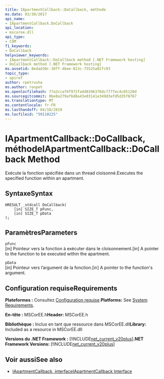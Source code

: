 ```yaml
---
title: IApartmentCallback::DoCallback, méthode
ms.date: 03/30/2017
api_name:
- IApartmentCallback.DoCallback
api_location:
- mscoree.dll
api_type:
- COM
f1_keywords:
- DoCallback
helpviewer_keywords:
- IApartmentCallback::DoCallback method [.NET Framework hosting]
- DoCallback method [.NET Framework hosting]
ms.assetid: 8edad30c-30ff-4bee-813c-75525a82fc93
topic_type:
- apiref
author: rpetrusha
ms.author: ronpet
ms.openlocfilehash: 77a2ccaf6f972fadd8396378dc7777ec4c85120d
ms.sourcegitcommit: 0be8a279af6d8a43e03141e349d3efd5d35f8767
ms.translationtype: MT
ms.contentlocale: fr-FR
ms.lasthandoff: 04/18/2019
ms.locfileid: "59110225"
---
```

# <a name="iapartmentcallbackdocallback-method"></a><span data-ttu-id="df1f5-102">IApartmentCallback::DoCallback, méthode</span><span class="sxs-lookup"><span data-stu-id="df1f5-102">IApartmentCallback::DoCallback Method</span></span>
<span data-ttu-id="df1f5-103">Exécute la fonction spécifiée dans un thread cloisonné.</span><span class="sxs-lookup"><span data-stu-id="df1f5-103">Executes the specified function within an apartment.</span></span>  
  
## <a name="syntax"></a><span data-ttu-id="df1f5-104">Syntaxe</span><span class="sxs-lookup"><span data-stu-id="df1f5-104">Syntax</span></span>  
  
```  
HRESULT _stdcall DoCallback(  
    [in] SIZE_T pFunc,  
    [in] SIZE_T pData  
);  
```  
  
## <a name="parameters"></a><span data-ttu-id="df1f5-105">Paramètres</span><span class="sxs-lookup"><span data-stu-id="df1f5-105">Parameters</span></span>  
 `pFunc`  
 <span data-ttu-id="df1f5-106">[in] Pointeur vers la fonction à exécuter dans le cloisonnement.</span><span class="sxs-lookup"><span data-stu-id="df1f5-106">[in] A pointer to the function to be executed within the apartment.</span></span>  
  
 `pData`  
 <span data-ttu-id="df1f5-107">[in] Pointeur vers l’argument de la fonction.</span><span class="sxs-lookup"><span data-stu-id="df1f5-107">[in] A pointer to the function's argument.</span></span>  
  
## <a name="requirements"></a><span data-ttu-id="df1f5-108">Configuration requise</span><span class="sxs-lookup"><span data-stu-id="df1f5-108">Requirements</span></span>  
 <span data-ttu-id="df1f5-109">**Plateformes :** Consultez [Configuration requise](../../../../docs/framework/get-started/system-requirements.md).</span><span class="sxs-lookup"><span data-stu-id="df1f5-109">**Platforms:** See [System Requirements](../../../../docs/framework/get-started/system-requirements.md).</span></span>  
  
 <span data-ttu-id="df1f5-110">**En-tête :** MSCorEE.h</span><span class="sxs-lookup"><span data-stu-id="df1f5-110">**Header:** MSCorEE.h</span></span>  
  
 <span data-ttu-id="df1f5-111">**Bibliothèque :** Inclus en tant que ressource dans MSCorEE.dll</span><span class="sxs-lookup"><span data-stu-id="df1f5-111">**Library:** Included as a resource in MSCorEE.dll</span></span>  
  
 <span data-ttu-id="df1f5-112">**Versions du .NET Framework :** [!INCLUDE[net_current_v20plus](../../../../includes/net-current-v20plus-md.md)]</span><span class="sxs-lookup"><span data-stu-id="df1f5-112">**.NET Framework Versions:** [!INCLUDE[net_current_v20plus](../../../../includes/net-current-v20plus-md.md)]</span></span>  
  
## <a name="see-also"></a><span data-ttu-id="df1f5-113">Voir aussi</span><span class="sxs-lookup"><span data-stu-id="df1f5-113">See also</span></span>

- [<span data-ttu-id="df1f5-114">IApartmentCallback, interface</span><span class="sxs-lookup"><span data-stu-id="df1f5-114">IApartmentCallback Interface</span></span>](../../../../docs/framework/unmanaged-api/hosting/iapartmentcallback-interface.md)
